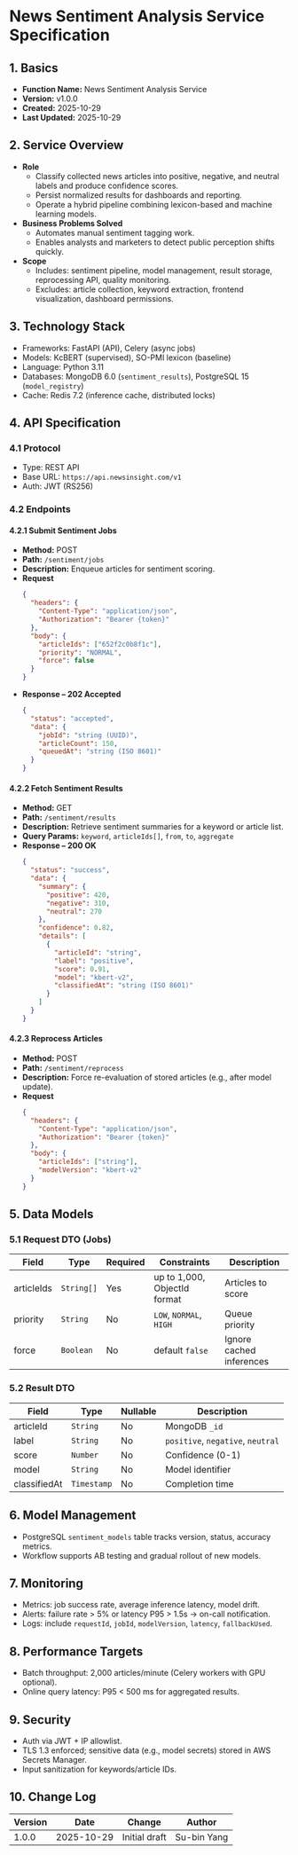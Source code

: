 # News Sentiment Analysis Service Specification

## 1. Basics
- **Function Name:** News Sentiment Analysis Service
- **Version:** v1.0.0
- **Created:** 2025-10-29
- **Last Updated:** 2025-10-29

## 2. Service Overview
- **Role**
  - Classify collected news articles into positive, negative, and neutral labels and produce confidence scores.
  - Persist normalized results for dashboards and reporting.
  - Operate a hybrid pipeline combining lexicon-based and machine learning models.
- **Business Problems Solved**
  - Automates manual sentiment tagging work.
  - Enables analysts and marketers to detect public perception shifts quickly.
- **Scope**
  - Includes: sentiment pipeline, model management, result storage, reprocessing API, quality monitoring.
  - Excludes: article collection, keyword extraction, frontend visualization, dashboard permissions.

## 3. Technology Stack
- Frameworks: FastAPI (API), Celery (async jobs)
- Models: KcBERT (supervised), SO-PMI lexicon (baseline)
- Language: Python 3.11
- Databases: MongoDB 6.0 (`sentiment_results`), PostgreSQL 15 (`model_registry`)
- Cache: Redis 7.2 (inference cache, distributed locks)

## 4. API Specification
### 4.1 Protocol
- Type: REST API
- Base URL: `https://api.newsinsight.com/v1`
- Auth: JWT (RS256)

### 4.2 Endpoints
#### 4.2.1 Submit Sentiment Jobs
- **Method:** POST
- **Path:** `/sentiment/jobs`
- **Description:** Enqueue articles for sentiment scoring.
- **Request**
  ```json
  {
    "headers": {
      "Content-Type": "application/json",
      "Authorization": "Bearer {token}"
    },
    "body": {
      "articleIds": ["652f2c0b8f1c"],
      "priority": "NORMAL",
      "force": false
    }
  }
  ```
- **Response – 202 Accepted**
  ```json
  {
    "status": "accepted",
    "data": {
      "jobId": "string (UUID)",
      "articleCount": 150,
      "queuedAt": "string (ISO 8601)"
    }
  }
  ```

#### 4.2.2 Fetch Sentiment Results
- **Method:** GET
- **Path:** `/sentiment/results`
- **Description:** Retrieve sentiment summaries for a keyword or article list.
- **Query Params:** `keyword`, `articleIds[]`, `from`, `to`, `aggregate`
- **Response – 200 OK**
  ```json
  {
    "status": "success",
    "data": {
      "summary": {
        "positive": 420,
        "negative": 310,
        "neutral": 270
      },
      "confidence": 0.82,
      "details": [
        {
          "articleId": "string",
          "label": "positive",
          "score": 0.91,
          "model": "kbert-v2",
          "classifiedAt": "string (ISO 8601)"
        }
      ]
    }
  }
  ```

#### 4.2.3 Reprocess Articles
- **Method:** POST
- **Path:** `/sentiment/reprocess`
- **Description:** Force re-evaluation of stored articles (e.g., after model update).
- **Request**
  ```json
  {
    "headers": {
      "Content-Type": "application/json",
      "Authorization": "Bearer {token}"
    },
    "body": {
      "articleIds": ["string"],
      "modelVersion": "kbert-v2"
    }
  }
  ```

## 5. Data Models
### 5.1 Request DTO (Jobs)
| Field | Type | Required | Constraints | Description |
| --- | --- | --- | --- | --- |
| articleIds | `String[]` | Yes | up to 1,000, ObjectId format | Articles to score |
| priority | `String` | No | `LOW`, `NORMAL`, `HIGH` | Queue priority |
| force | `Boolean` | No | default `false` | Ignore cached inferences |

### 5.2 Result DTO
| Field | Type | Nullable | Description |
| --- | --- | --- | --- |
| articleId | `String` | No | MongoDB `_id` |
| label | `String` | No | `positive`, `negative`, `neutral` |
| score | `Number` | No | Confidence (0-1) |
| model | `String` | No | Model identifier |
| classifiedAt | `Timestamp` | No | Completion time |

## 6. Model Management
- PostgreSQL `sentiment_models` table tracks version, status, accuracy metrics.
- Workflow supports AB testing and gradual rollout of new models.

## 7. Monitoring
- Metrics: job success rate, average inference latency, model drift.
- Alerts: failure rate > 5% or latency P95 > 1.5s → on-call notification.
- Logs: include `requestId`, `jobId`, `modelVersion`, `latency`, `fallbackUsed`.

## 8. Performance Targets
- Batch throughput: 2,000 articles/minute (Celery workers with GPU optional).
- Online query latency: P95 < 500 ms for aggregated results.

## 9. Security
- Auth via JWT + IP allowlist.
- TLS 1.3 enforced; sensitive data (e.g., model secrets) stored in AWS Secrets Manager.
- Input sanitization for keywords/article IDs.

## 10. Change Log
| Version | Date | Change | Author |
| --- | --- | --- | --- |
| 1.0.0 | 2025-10-29 | Initial draft | Su-bin Yang |
